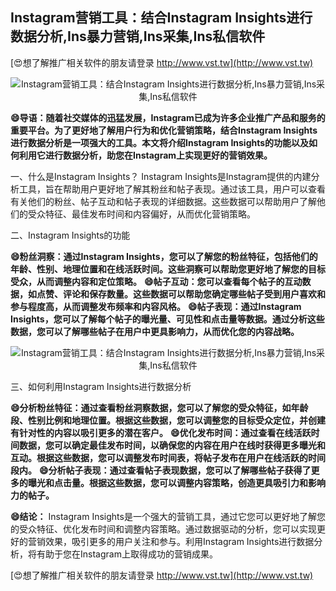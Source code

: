 ## **Instagram营销工具：结合Instagram Insights进行数据分析,Ins暴力营销,Ins采集,Ins私信软件**

[😍想了解推广相关软件的朋友请登录 http://www.vst.tw](http://www.vst.tw)

 <center><img src="https://vst.tw/MP4/tuiguang/png/0.png" alt="Instagram营销工具：结合Instagram Insights进行数据分析,Ins暴力营销,Ins采集,Ins私信软件"></center>

**😄导语：随着社交媒体的迅猛发展，Instagram已成为许多企业推广产品和服务的重要平台。为了更好地了解用户行为和优化营销策略，结合Instagram Insights进行数据分析是一项强大的工具。本文将介绍Instagram Insights的功能以及如何利用它进行数据分析，助您在Instagram上实现更好的营销效果。**

一、什么是Instagram Insights？
Instagram Insights是Instagram提供的内建分析工具，旨在帮助用户更好地了解其粉丝和帖子表现。通过该工具，用户可以查看有关他们的粉丝、帖子互动和帖子表现的详细数据。这些数据可以帮助用户了解他们的受众特征、最佳发布时间和内容偏好，从而优化营销策略。

二、Instagram Insights的功能

**😄粉丝洞察：通过Instagram Insights，您可以了解您的粉丝特征，包括他们的年龄、性别、地理位置和在线活跃时间。这些洞察可以帮助您更好地了解您的目标受众，从而调整内容和定位策略。**
**😄帖子互动：您可以查看每个帖子的互动数据，如点赞、评论和保存数量。这些数据可以帮助您确定哪些帖子受到用户喜欢和参与程度高，从而调整发布频率和内容风格。**
**😄帖子表现：通过Instagram Insights，您可以了解每个帖子的曝光量、可见性和点击量等数据。通过分析这些数据，您可以了解哪些帖子在用户中更具影响力，从而优化您的内容战略。**

 <center><img src="https://vst.tw/MP4/tuiguang/png/3.png" alt="Instagram营销工具：结合Instagram Insights进行数据分析,Ins暴力营销,Ins采集,Ins私信软件"></center>

三、如何利用Instagram Insights进行数据分析

**😄分析粉丝特征：通过查看粉丝洞察数据，您可以了解您的受众特征，如年龄段、性别比例和地理位置。根据这些数据，您可以调整您的目标受众定位，并创建有针对性的内容以吸引更多的潜在客户。**
**😄优化发布时间：通过查看在线活跃时间数据，您可以确定最佳发布时间，以确保您的内容在用户在线时获得更多曝光和互动。根据这些数据，您可以调整发布时间表，将帖子发布在用户在线活跃的时间段内。**
**😄分析帖子表现：通过查看帖子表现数据，您可以了解哪些帖子获得了更多的曝光和点击量。根据这些数据，您可以调整内容策略，创造更具吸引力和影响力的帖子。**

**😄结论：**
Instagram Insights是一个强大的营销工具，通过它您可以更好地了解您的受众特征、优化发布时间和调整内容策略。通过数据驱动的分析，您可以实现更好的营销效果，吸引更多的用户关注和参与。利用Instagram Insights进行数据分析，将有助于您在Instagram上取得成功的营销成果。

[😍想了解推广相关软件的朋友请登录 http://www.vst.tw](http://www.vst.tw)



